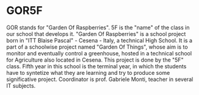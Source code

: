 GOR5F
=====

GOR stands for "Garden Of Raspberries". 5F is the "name" of the class in our school that develops it. 
"Garden Of Raspberries" is a school project born in "ITT Blaise Pascal" - Cesena - Italy, a technical High School. 
It is a part of a schoolwise project named "Garden Of Things", whose aim is to monitor and eventually control a greenhouse, hosted in a technical school for Agriculture also located in Cesena. 
This project is done by the "5F" class. Fifth year in this school is the terminal year, in which the students have to syntetize what they are learning and try to produce some significative project. 
Coordinator is prof. Gabriele Monti, teacher in several IT subjects.
